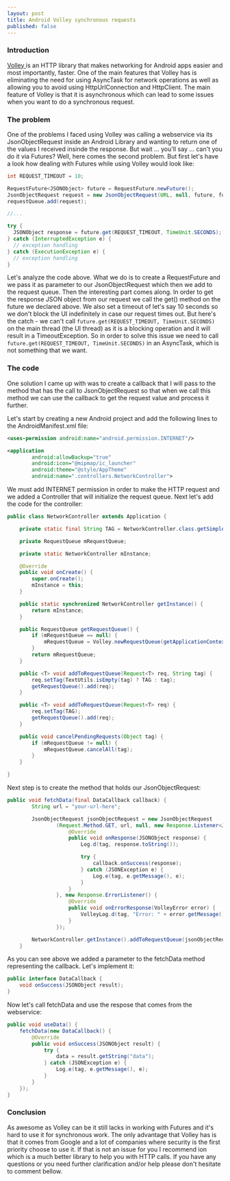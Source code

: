 ```yaml
---
layout: post
title: Android Volley synchronous requests
published: false
---
```


### Introduction

<a href=""> Volley </a> is an HTTP library that makes networking for Android apps easier and most importantly, faster. One of the main features that Volley has is eliminating the need for using AsyncTask for network operations as well as allowing you to avoid using HttpUrlConnection and HttpClient. The main feature of Volley is that it is asynchronous which can lead to some issues when you want to do a synchronous request.

### The problem

One of the problems I faced using Volley was calling a webservice via its JsonObjectRequest inside an Android Library and wanting to return one of the values I received insinde the response. But wait ... you'll say ... can't you do it via Futures? 
Well, here comes the second problem. But first let's have a look how dealing with Futures while using Volley would look like:

``` java
int REQUEST_TIMEOUT = 10;

RequestFuture<JSONObject> future = RequestFuture.newFuture();
JsonObjectRequest request = new JsonObjectRequest(URL, null, future, future);
requestQueue.add(request);

//...

try {
  JSONObject response = future.get(REQUEST_TIMEOUT, TimeUnit.SECONDS); // this will block (forever)
} catch (InterruptedException e) {
  // exception handling
} catch (ExecutionException e) {
  // exception handling
}
```

Let's analyze the code above. What we do is to create a RequestFuture and we pass it as parameter to our JsonObjectRequest which then we add to the request queue.
Then the interesting part comes along. In order to get the response JSON object from our request we call the get() method on the future we declared above. We also set a timeout of let's say 10 seconds so we don't block the UI indefinitely in case our request times out.
But here's the catch - we can't call ``` future.get(REQUEST_TIMEOUT, TimeUnit.SECONDS) ``` on the main thread (the UI thread) as it is a blocking operation and it will result in a TimeoutException. So in order to solve this issue we need to call ``` future.get(REQUEST_TIMEOUT, TimeUnit.SECONDS) ``` in an AsyncTask, which is not something that we want.

### The code

One solution I came up with was to create a callback that I will pass to the method that has the call to JsonObjectRequest so that when we call this method we can use the callback to get the request value and process it further.

Let's start by creating a new Android project and add the following lines to the AndroidManifest.xml file:

``` xml
<uses-permission android:name="android.permission.INTERNET"/>

<application
        android:allowBackup="true"
        android:icon="@mipmap/ic_launcher"
        android:theme="@style/AppTheme"
        android:name=".controllers.NetworkController">
```

We must add INTERNET permission in order to make the HTTP request and we added a Controller that will initialize the request queue.
Next let's add the code for the controller:

```java
public class NetworkController extends Application {

    private static final String TAG = NetworkController.class.getSimpleName();

    private RequestQueue mRequestQueue;

    private static NetworkController mInstance;

    @Override
    public void onCreate() {
        super.onCreate();
        mInstance = this;
    }

    public static synchronized NetworkController getInstance() {
        return mInstance;
    }

    public RequestQueue getRequestQueue() {
        if (mRequestQueue == null) {
            mRequestQueue = Volley.newRequestQueue(getApplicationContext());
        }
        return mRequestQueue;
    }

    public <T> void addToRequestQueue(Request<T> req, String tag) {
        req.setTag(TextUtils.isEmpty(tag) ? TAG : tag);
        getRequestQueue().add(req);
    }

    public <T> void addToRequestQueue(Request<T> req) {
        req.setTag(TAG);
        getRequestQueue().add(req);
    }

    public void cancelPendingRequests(Object tag) {
        if (mRequestQueue != null) {
            mRequestQueue.cancelAll(tag);
        }
    }

}
```

Next step is to create the method that holds our JsonObjectRequest:

```java
public void fetchData(final DataCallback callback) {
        String url = "your-url-here";

        JsonObjectRequest jsonObjectRequest = new JsonObjectRequest
                (Request.Method.GET, url, null, new Response.Listener<JSONObject>() {
                    @Override
                    public void onResponse(JSONObject response) {
                        Log.d(tag, response.toString());

                        try {
                            callback.onSuccess(response);
                        } catch (JSONException e) {
                            Log.e(tag, e.getMessage(), e);
                        }
                    }
                }, new Response.ErrorListener() {
                    @Override
                    public void onErrorResponse(VolleyError error) {
                        VolleyLog.d(tag, "Error: " + error.getMessage());
                    }
                });

        NetworkController.getInstance().addToRequestQueue(jsonObjectRequest);
    }
```

As you can see above we added a parameter to the fetchData method representing the callback. Let's implement it:

```java
public interface DataCallback {
    void onSuccess(JSONObject result);
}
```

Now let's call fetchData and use the respose that comes from the webservice:

```java
public void useData() {
    fetchData(new DataCallback() {
        @Override
        public void onSuccess(JSONObject result) {
            try {
                data = result.getString("data");
            } catch (JSONException e) {
                Log.e(tag, e.getMessage(), e);
            }
        }
    });
}
```

### Conclusion

As awesome as Volley can be it still lacks in working with Futures and it's hard to use it for synchronous work. The only advantage that Volley has is that it comes from Google and a lot of companies where security is the first priority choose to use it. If that is not an issue for you I recommend <a hfref="https://github.com/koush/ion"> ion </a> which is a much better library to help you with HTTP calls.
If you have any questions or you need further clarification and/or help please don't hesitate to comment bellow.


